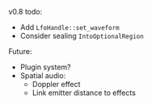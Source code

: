 v0.8 todo:

- Add `LfoHandle::set_waveform`
- Consider sealing `IntoOptionalRegion`

Future:

- Plugin system?
- Spatial audio:
	- Doppler effect
	- Link emitter distance to effects
